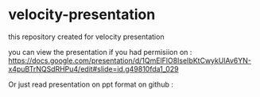 velocity-presentation
=====================

this repository created for velocity presentation

you can view the presentation if you had permisiion on :
https://docs.google.com/presentation/d/1QmElFlO8IseIbKtCwykUlAv6YN-x4puBTrNQSdRHPu4/edit#slide=id.g49810fda1_029

Or just read presentation on ppt format on github :
